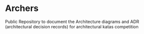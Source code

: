 # Archers

Public Repository to document the Architecture diagrams and ADR (architectural decision records) for architectural katas competition
